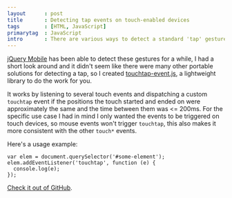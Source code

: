 ```yaml
---
layout      : post
title       : Detecting tap events on touch-enabled devices
tags        : [HTML, JavaScript]
primarytag  : JavaScript
intro       : There are various ways to detect a standard 'tap' gesture in JavaScript, this article presents a few of them.
---
```


[jQuery Mobile][1] has been able to detect these gestures for a while, I had a short look around and it didn't seem like there were many other portable solutions for detecting a tap, so I created [touchtap-event.js][2], a lightweight library to do the work for you.

It works by listening to several touch events and dispatching a custom `touchtap` event if the positions the touch started and ended on were approximately the same and the time between them was <= 200ms. For the specific use case I had in mind I only wanted the events to be triggered on touch devices, so mouse events won't trigger `touchtap`, this also makes it more consistent with the other `touch*` events.

Here's a usage example:

<!--prettify lang=javascript-->
    var elem = document.querySelector('#some-element');
    elem.addEventListener('touchtap', function (e) {
      console.log(e);
    });

[Check it out of GitHub][2].


[1]: http://api.jquerymobile.com/tap/
[2]: https://github.com/Tyriar/touchtap-event.js

